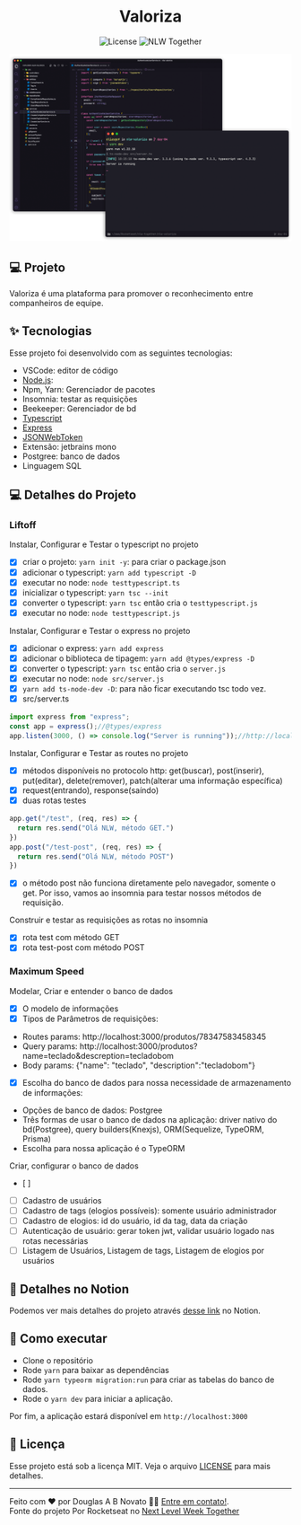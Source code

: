 <h1 align="center">Valoriza</h1>

<p align="center">
  <img alt="License" src="https://img.shields.io/static/v1?label=license&message=MIT&color=8257E5&labelColor=000000">

  <img src="https://img.shields.io/static/v1?label=NLW&message=Together&color=8257E5&labelColor=000000" alt="NLW Together" />
</p>

<p align="center">
  <img alt="Preview" src="./.github/preview.png">
</p>


## 💻 Projeto

Valoriza é uma plataforma para promover o reconhecimento entre companheiros de equipe.

## ✨ Tecnologias

Esse projeto foi desenvolvido com as seguintes tecnologias:

- VSCode: editor de código
- [Node.js](https://nodejs.org/en/): 
- Npm, Yarn: Gerenciador de pacotes
- Insomnia: testar as requisições
- Beekeeper: Gerenciador de bd
- [Typescript](https://www.typescriptlang.org/)
- [Express](https://expressjs.com/pt-br/)
- [JSONWebToken](https://github.com/auth0/node-jsonwebtoken#readme)
- Extensão: jetbrains mono
- Postgree: banco de dados
- Linguagem SQL

## 💻 Detalhes do Projeto

### Liftoff
Instalar, Configurar e Testar o typescript no projeto
- [x] criar o projeto: `yarn init -y`: para criar o package.json
- [x] adicionar o typescript: `yarn add typescript -D`
- [x] executar no node: `node testtypescript.ts`
- [x] inicializar o typescript: `yarn tsc --init` 
- [x] converter o typescript: `yarn tsc` então cria o `testtypescript.js` 
- [x] executar no node: `node testtypescript.js`

Instalar, Configurar e Testar o express no projeto
- [x] adicionar o express: `yarn add express`
- [x] adicionar o biblioteca de tipagem: `yarn add @types/express -D`
- [x] converter o typescript: `yarn tsc` então cria o `server.js` 
- [x] executar no node: `node src/server.js`
- [x] `yarn add ts-node-dev -D`: para não ficar executando tsc todo vez.
- [x] src/server.ts
````typescript
import express from "express";
const app = express();//@types/express
app.listen(3000, () => console.log("Server is running"));//http://localhost:3000
````

Instalar, Configurar e Testar as routes no projeto
- [x] métodos disponíveis no protocolo http: get(buscar), post(inserir), put(editar), delete(remover), patch(alterar uma informação específica)
- [x] request(entrando), response(saíndo)
- [x] duas rotas testes
````typescript 
app.get("/test", (req, res) => {
  return res.send("Olá NLW, método GET.")
})
app.post("/test-post", (req, res) => {
  return res.send("Olá NLW, método POST")
}) 
````
- [x] o método post não funciona diretamente pelo navegador, somente o get. Por isso, vamos ao insomnia para testar nossos métodos de requisição.

Construir e testar as requisições as rotas no insomnia
- [x] rota test com método GET
- [x] rota test-post com método POST

### Maximum Speed
Modelar, Criar e entender o banco de dados
- [x] O modelo de informações
- [x] Tipos de Parâmetros de requisições:
- Routes params: http://localhost:3000/produtos/78347583458345
- Query params: http://localhost:3000/produtos?name=teclado&descreption=tecladobom
- Body params: {"name": "teclado", "description":"tecladobom"}
- [x] Escolha do banco de dados para nossa necessidade de armazenamento de informações: 
- Opções de banco de dados: Postgree 
- Três formas de usar o banco de dados na aplicação: driver nativo do bd(Postgree), query builders(Knexjs), ORM(Sequelize, TypeORM, Prisma)
- Escolha para nossa aplicação é o TypeORM

Criar, configurar o banco de dados
- [ ]

- [ ] Cadastro de usuários 
- [ ] Cadastro de tags (elogios possíveis): somente usuário administrador
- [ ] Cadastro de elogios: id do usuário, id da tag, data da criação
- [ ] Autenticação de usuário: gerar token jwt, validar usuário logado nas rotas necessárias
- [ ] Listagem de Usuários, Listagem de tags, Listagem de elogios por usuários

## 🔖 Detalhes no Notion

Podemos ver mais detalhes do projeto através [desse link](https://www.notion.so/Mission-Node-js-a25b063cc195465180563951d03e2459) no Notion.  

## 🚀 Como executar

- Clone o repositório
- Rode `yarn` para baixar as dependências
- Rode `yarn typeorm migration:run` para criar as tabelas do banco de dados.
- Rode o `yarn dev` para iniciar a aplicação.

Por fim, a aplicação estará disponível em `http://localhost:3000`

## 📄 Licença

Esse projeto está sob a licença MIT. Veja o arquivo [LICENSE](LICENSE.md) para mais detalhes.

---  

Feito com ❤️ por Douglas A B Novato 👋🏽 [Entre em contato!](https://www.linkedin.com/in/douglasabnovato/).<br/>
Fonte do projeto Por Rocketseat no [Next Level Week Together](https://nextlevelweek.com/)
